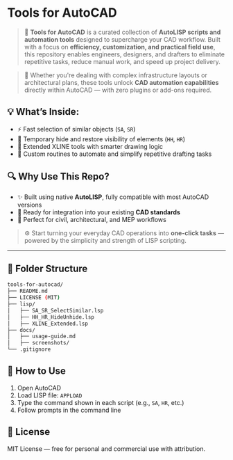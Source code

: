 # Tools for AutoCAD

> 🔧 **Tools for AutoCAD** is a curated collection of **AutoLISP scripts and automation tools** designed to supercharge your CAD workflow. Built with a focus on **efficiency, customization, and practical field use**, this repository enables engineers, designers, and drafters to eliminate repetitive tasks, reduce manual work, and speed up project delivery.

> 🧠 Whether you're dealing with complex infrastructure layouts or architectural plans, these tools unlock **CAD automation capabilities** directly within AutoCAD — with zero plugins or add-ons required.

## 💡 What’s Inside:
- ⚡ Fast selection of similar objects (`SA`, `SR`)
- 🫥 Temporary hide and restore visibility of elements (`HH`, `HR`)
- 📐 Extended XLINE tools with smarter drawing logic
- 🔁 Custom routines to automate and simplify repetitive drafting tasks

## 🔍 Why Use This Repo?
- ✨ Built using native **AutoLISP**, fully compatible with most AutoCAD versions
- 🧩 Ready for integration into your existing **CAD standards**
- 🚀 Perfect for civil, architectural, and MEP workflows

> ⚙️ Start turning your everyday CAD operations into **one-click tasks** — powered by the simplicity and strength of LISP scripting.

---

## 📁 Folder Structure
```bash
tools-for-autocad/
├── README.md
├── LICENSE (MIT)
├── lisp/
│   ├── SA_SR_SelectSimilar.lsp
│   ├── HH_HR_HideUnhide.lsp
│   ├── XLINE_Extended.lsp
├── docs/
│   ├── usage-guide.md
│   ├── screenshots/
└── .gitignore
```

## 🔧 How to Use
1. Open AutoCAD
2. Load LISP file: `APPLOAD`
3. Type the command shown in each script (e.g., `SA`, `HR`, etc.)
4. Follow prompts in the command line

## 📜 License
MIT License — free for personal and commercial use with attribution.
